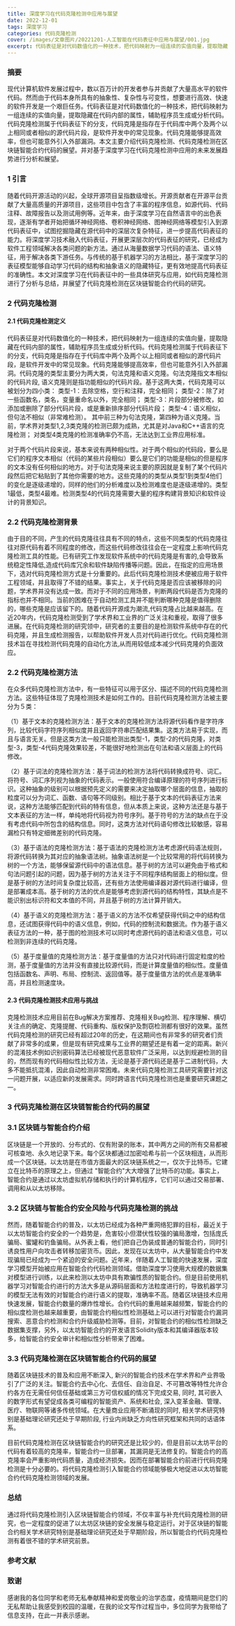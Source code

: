 ```yaml
---
title: 深度学习在代码克隆检测中应用与展望
date: 2022-12-01
tags: 深度学习
categories: 代码克隆检测
cover: /images/文章图片/20221201-人工智能在代码表征中应用与展望/001.jpg
excerpt: 代码表征是对代码数值化的一种技术，把代码映射为一组连续的实值向量，提取隐藏在代码内部的属性，辅助程序员生成或分析代码。
---
```


### 摘要

现代计算机软件发展过程中，数以百万计的开发者参与并贡献了大量高水平的软件代码。然而由于代码本身所具有的抽象性、复杂性与可变性，想要进行高效、快速的软件开发是一个艰巨任务。代码表征是对代码数值化的一种技术，把代码映射为一组连续的实值向量，提取隐藏在代码内部的属性，辅助程序员生成或分析代码。代码克隆检测属于代码表征下的分支，代码克隆是指存在于代码库中两个及两个以上相同或者相似的源代码片段，是软件开发中的常见现象。代码克隆能够提高效率，但也可能意外引入外部漏洞。本文主要介绍代码克隆检测、代码克隆检测在区块链智能合约代码的展望。并对基于深度学习在代码克隆检测中应用的未来发展趋势进行分析和展望。


### 1 引言

随着代码开源活动的兴起，全球开源项目呈指数级增长。开源贡献者在开源平台贡献了大量高质量的开源项目，这些项目中包含了丰富的程序信息，如源代码、代码注释、故障报告以及测试用例等。近年来，由于深度学习在自然语言中的出色表现，逐渐有学者开始把循环神经网络、卷积神经网络、图神经网络等模型引入到源代码表征中，试图挖掘隐藏在源代码中的深层次复杂特征，进一步提高代码表征的能力。将深度学习技术融入代码表征，开展更深层次的代码表征的研究，已经成为软件工程领域解决各类问题的新方法。通过从海量数据学习代码的语法、语义特征，用于解决各类下游任务。与传统的基于机器学习的方法相比，基于深度学习的表征模型能够自动学习代码的结构和抽象语义的隐藏特征，更有效地提高代码表征的准确性。本文对深度学习在代码表征中的一些具体研究与应用，如代码克隆检测进行了分析与总结，并展望了代码克隆检测在区块链智能合约代码的研究。


### 2 代码克隆检测
#### 2.1 代码克隆检测定义

代码表征是对代码数值化的一种技术，把代码映射为一组连续的实值向量，提取隐藏在代码内部的属性，辅助程序员生成或分析代码。代码克隆检测属于代码表征下的分支，代码克隆是指存在于代码库中两个及两个以上相同或者相似的源代码片段，是软件开发中的常见现象。代码克隆能够提高效率，但也可能意外引入外部漏洞。代码克隆的类型主要分为两大类，句法克隆和语义克隆。句法克隆指文本相似的代码片段, 语义克隆则是指功能相似的代码片段。基于这两大类，代码克隆可以被划分为四小类：
类型-1：去除空格，空行和注释，完全相同；
类型-2：除了对 一些函数名，类名，变量重命名以外，完全相同；
类型-3：片段部分被修改，如添加或删除了部分代码片段，或是重新排序部分代码片段；
类型-4：语义相似，但句法不相似（非常难检测）。
其中前三种为句法克隆，第四种为语义克隆。当前，学术界对类型1,2,3类克隆的检测已颇为成熟，尤其是对Java和C++语言的克隆检测； 对类型4类克隆的检测准确率仍不高，无法达到工业界应用标准。

对于两个代码片段来说，基本来说有两种相似性。对于两个相似的代码段，要么是它们的程序文本相似（代码的某些片段相似）要么是它们的功能是相似的但是程序的文本没有任何相似的地方。对于句法克隆来说主要的原因就是复制了某个代码片段然后把它粘贴到了其他你需要的地方。这些克隆的的类型从类型1到类型4他们的变化是逐级递增的，同样的他们的分析难度以及检测难度也是逐级递增的。类型1最低，类型4最难。检测类型4的代码克隆需要大量的程序构建背景知识和软件设计的背景知识。




### 2.2 代码克隆检测背景

由于目的不同，产生的代码克隆往往具有不同的特点，这些不同类型的代码克隆往往对原代码有着不同程度的修改，而这些代码修改往往会在一定程度上影响代码克隆检测工具的性能。已有研究工作发现软件系统中的代码克隆是有害的,会导致系统稳定性降低,造成代码库冗余和软件缺陷传播等问题。因此，在指定的应用场景下，选对代码克隆检测方式是十分重要的。此后代码克隆检测技术便被应用于软件工程领域，并且取得了不错的结果。事实上，关于代码克隆是否应该被移除的问题，学术界并没有达成一致。而对于不同的应用场景，判断两段代码是否为克隆的指标也并不相同。当前的困难在于自动检测工具并不能判断哪种克隆是值得删除的，哪些克隆是应该留下的。随着代码开源成为潮流,代码克隆占比越来越高。在近20年内，代码克隆检测受到了学术界和工业界的广泛关注和重视，取得了很多进展。在代码克隆检测的研究领中，研究者的主要目的是检测软件系统中存在的代码克隆，并且生成检测报告，以帮助软件开发人员对代码进行优化。代码克隆检测技术旨在寻找检测代码克隆的自动化方法,从而用较低成本减少代码克隆的负面效应。


### 2.2 代码克隆检测方法

在众多代码克隆检测方法中，有一些特征可以用于区分、描述不同的代码克隆检测方法。这些特征体现了克隆检测技术是如何工作的。目前代码克隆检测方法被主要分为５类：

（1）基于文本的克隆检测方法：基于文本的克隆检测方法将源代码看作是字符序列，比较代码字符序列相似度并且返回字符串匹配结果集。这类方法易于实现，而且与语言无关。但是这类方法一般只能检测出类型-1，类型-2的代码克隆，对类型-3，类型-4代码克隆效果较差，不能很好地检测出在句法和语义层面上的代码修改。

（2）基于词法的克隆检测方法：基于词法的检测方法将代码转换成符号、词汇。将符号、词汇序列视为抽象的代码表示。一般使用符合编译原理的符号序列进行标识。这种抽象的级别可以根据预先定义的需要来决定抽取哪个层面的信息，抽取的粒度可以分为词汇、函数、语句等不同级别。相比于基于文本的代码表征方法来说，这种方法能够匹配到代码的特有信息，但从本质上来说，这种方法还是与基于文本表征的方法一样，单纯地将代码视为符号序列。基于符号的方法的缺点在于没有考虑代码中所包含的结构信息。同时，这类方法对代码语句修改比较敏感，容易漏检只有特定细微差别的代码克隆。

（3）基于语法的克隆检测方法：基于语法的克隆检测方法考虑源代码语法规则，将源代码转换为其对应的抽象语法树。抽象语法树是一个比较常用的将代码转换为树的一个方法，能够保留源代码中的语法信息。基于树的方法可以避免由于格式和句法问题引起的问题，因为基于树的方法关注于不同程序结构层面上的相似度。但是基于树的方法时间复杂度比较高，还有些方法使用编译器对源代码进行编译，但是部署成本高。基于树的方法的优点是能够考虑到源代码的结构特性，其缺点是不能识别出标识符和文本值的不同，并且基于树的方法计算开销大。

（4）基于语义的克隆检测方法：基于语义的方法不仅希望获得代码之中的结构信息，还试图获得代码中的语义信息，例如，代码的控制流和数据流。作为基于语义表征方法的一种，基于图的检测技术可以同时考虑源代码的语法和语义信息，可以检测到非连续的代码克隆。

（5）基于度量值的克隆检测方法：基于度量值的方法只对代码进行固定粒度的检测，基于度量值的方法并没有直接比较源代码，而是计算度量值的相似性。度量值包括函数名、声明、布局、控制流、返回值等。基于度量值方法的优点是准确率高，并且检测速度块。

#### 2.3 代码克隆检测技术应用与挑战

克隆检测技术应用目前在Bug解决方案推荐、克隆相关Bug检测、程序理解、横切关注点的确定、克隆提醒、代码重构、版权保护及剽窃检测都有很好的效果。虽然代码克隆检测的研究已经有超过20年的历史，在这期间也有非常多的研究者们贡献了非常多的成果，但是现有研究成果与工业界的期望还是有着一定的距离。新兴的混淆技术例如识别密码算法已经被现代恶意软件广泛采用，以达到规避检测的目的，然而现有的代码相似性比较方法，无论是基于源代码还是基于二进制代码，大多不能抵抗混淆，因此自动检测非常困难。未来代码克隆检测工具研究需要针对这一问题开展，以适应新的发展需求。同时跨语言代码克隆检测也是重要研究课题之一。


### 3 代码克隆检测在区块链智能合约代码的展望

### 3.1 区块链与智能合约介绍

区块链是一个开放的、分布式的、仅有附录的账本，其中两方之间的所有交易都被可核查地、永久地记录下来。每个区块都通过加密哈希与前一个区块相连，从而形成一个区块链。以太坊是在市值方面最大的区块链系统之一，仅次于比特币。它建立在比特币的原理之上，但通过 "智能合约"大大增强了比特币的功能。事实上，智能合约是通过以太坊虚拟机存储和执行的计算机程序，它们可以通过交易部署、调用和从以太坊移除。

### 3.2 区块链与智能合约安全风险与代码克隆检测的挑战

然而，随着智能合约的普及，以太坊已经成为各种严重网络犯罪的目标，最近关于以太坊智能合约安全的一个趋势是，危害较小但潜伏性较强的骗局激增，包括庞氏骗局、蜜罐和钓鱼骗局。从外表上看，他们把自己伪装成普通的智能合约，同时引诱良性用户向攻击者转移加密货币。因此，发现在以太坊中，从大量智能合约中发现骗局已经成为一个紧迫的安全问题。近年来，伴随着人工智能的快速发展，深度学习模型开始被应用在智能合约代码检测领域。借助深度学习使用大规模的数据集对模型进行训练，以此来检测以太坊中具有欺骗性质的智能合约。但是目前使用机器学习对智能合约进行的方法大多是从源码层面和方法粒度进行的，导致机器学习的模型无法有效的对智能合约进行语义的提取，准确率不高。随着区块链技术应用快速发展，智能合约数量的爆炸性增长。合约代码的重用越来越频繁，智能合约的相似度检测也越来越重要，由智能合约相似性检测基础上可以进行对智能合约漏洞搜索、恶意合约检测和合约升级威胁检测等。目前，对智能合约的相似性检测缺乏数据集支撑，另外，以太坊智能合约的开发语言Solidity版本和其编译器版本较多，给智能合约安全审计和相似性分析带来了困难。

### 3.3 代码克隆检测在区块链智能合约代码的展望

随着区块链技术的普及和应用不断深入, 新兴的智能合约技术在学术界和产业界吸引了广泛的关注。智能合约去中心化、去信任、自治自足、不可篡改等特性允许合约各方在无需任何信任基础或第三方可信权威的情况下完成交易, 同时, 其可嵌入的数字形式有望促成各类可编程的智能资产、系统和社会, 深入变革金融、管理、医疗、物联网等诸多传统领域。在大量商业应用不断涌现的同时, 相关学术研究特别是基础理论研究还处于早期阶段, 行业内尚缺乏方向性研究框架和共同的话语体系。

目前代码克隆检测在区块链智能合约的研究还是比较少的，但是目前以太坊平台的代码有着较高的克隆率，智能合约一旦部署，其漏洞是无法修复的。智能合约的高克隆率会严重影响代码质量，造成经济损失。因而在部署智能合约前进行代码克隆检测是十分必要的。将代码克隆检测引入智能合约领域能够极大地促进以太坊智能合约代码克隆检测领域的发展。



### 总结
通过将代码克隆检测引入区块链智能合约领域，不仅丰富与补充代码克隆检测的研究，也一定程度的促进了以太坊区块链的安全发展与稳定运行。对于区块链的智能合约相关学术研究特别是基础理论研究还处于早期阶段，所以智能合约代码克隆检测有着很不错的学术研究前景。



### 参考文献


### 致谢

感谢我的各位同学和老师无私奉献精神和爱岗敬业的治学态度，疫情期间是您们的无私帮助让我感受到校园的温暖，在我的论文写作过程当中，多位同学为我带给了信息支持，在此一并表示感谢。　


